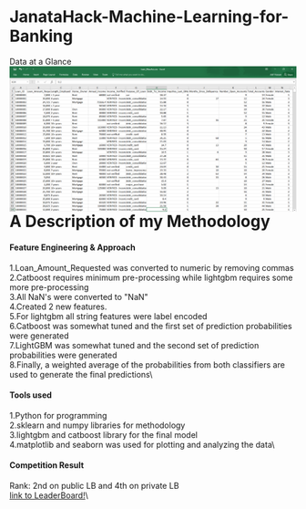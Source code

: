 # JanataHack-Machine-Learning-for-Banking
Data at a Glance
<img src="data.png"
     alt="Markdown Monster icon"
     style="float: left; margin-right: 10px;" />
# A Description of my Methodology
#### Feature Engineering & Approach
1.Loan_Amount_Requested was converted to numeric by removing commas\
2.Catboost requires minimum pre-processing while lightgbm requires some more pre-processing\
3.All NaN's were converted to "NaN"\
4.Created 2 new features.\
5.For lightgbm all string features were label encoded\
6.Catboost was somewhat tuned and the first set of prediction probabilities were generated\
7.LightGBM was somewhat tuned and the second set of prediction probabilities were generated\
8.Finally, a weighted average of the probabilities from both classifiers are used to generate the final predictions\
#### Tools used
1.Python for programming\
2.sklearn and numpy libraries for methodology\
3.lightgbm and catboost library for the final model\
4.matplotlib and seaborn was used for plotting and analyzing the data\
#### Competition Result
Rank: 2nd on public LB and 4th on private LB\
[link to LeaderBoard!](https://datahack.analyticsvidhya.com/contest/janatahack-machine-learning-for-banking/#LeaderBoard)\

